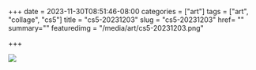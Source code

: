 +++
date = 2023-11-30T08:51:46-08:00
categories = ["art"]
tags = ["art", "collage", "cs5"]
title = "cs5-20231203"
slug = "cs5-20231203"
href= ""
summary=""
featuredimg = "/media/art/cs5-20231203.png"

+++

<img src="/media/art/cs5-20231203.png" />
